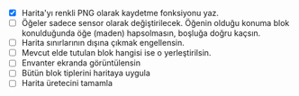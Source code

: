 
- [x] Harita'yı renkli PNG olarak kaydetme fonksiyonu yaz.
- [ ] Öğeler sadece sensor olarak değiştirilecek. Öğenin olduğu konuma blok konulduğunda öğe (maden) hapsolmasın, boşluğa doğru kaçsın.
- [ ] Harita sınırlarının dışına çıkmak engellensin.
- [ ] Mevcut elde tutulan blok hangisi ise o yerleştirilsin.
- [ ] Envanter ekranda görüntülensin
- [ ] Bütün blok tiplerini haritaya uygula
- [ ] Harita üretecini tamamla